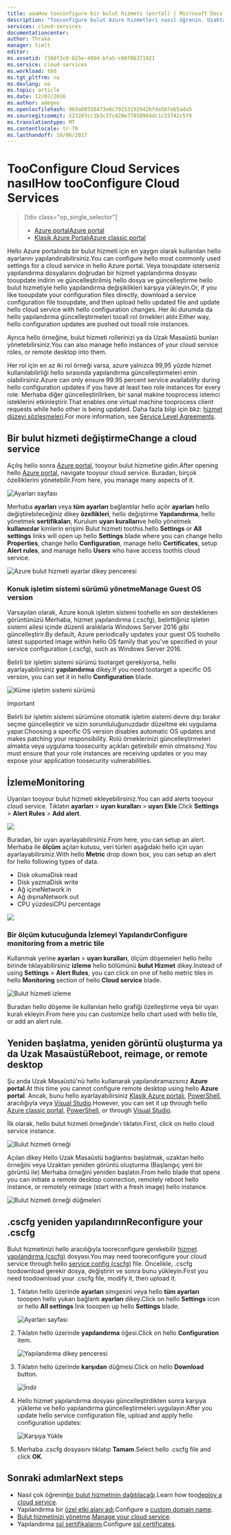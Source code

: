 ```yaml
---
title: aaaHow tooconfigure bir bulut hizmeti (portal) | Microsoft Docs
description: "Tooconfigure bulut Azure hizmetleri nasıl öğrenin. Uzaktan erişim toorole örnekleri yapılandırmak ve tooupdate hello bulut hizmeti yapılandırması öğrenin. Bu örnekler hello Azure portalını kullanın."
services: cloud-services
documentationcenter: 
author: Thraka
manager: timlt
editor: 
ms.assetid: 7308f3c0-825e-499d-bfa5-c60f86371921
ms.service: cloud-services
ms.workload: tbd
ms.tgt_pltfrm: na
ms.devlang: na
ms.topic: article
ms.date: 12/07/2016
ms.author: adegeo
ms.openlocfilehash: 969a08558473e8c79153192942bfda587eb5ada5
ms.sourcegitcommit: 523283cc1b3c37c428e77850964dc1c33742c5f0
ms.translationtype: MT
ms.contentlocale: tr-TR
ms.lasthandoff: 10/06/2017
---
```

# <a name="how-tooconfigure-cloud-services"></a><span data-ttu-id="2c362-105">TooConfigure Cloud Services nasıl</span><span class="sxs-lookup"><span data-stu-id="2c362-105">How tooConfigure Cloud Services</span></span>
> [!div class="op_single_selector"]
> * [<span data-ttu-id="2c362-106">Azure portal</span><span class="sxs-lookup"><span data-stu-id="2c362-106">Azure portal</span></span>](cloud-services-how-to-configure-portal.md)
> * [<span data-ttu-id="2c362-107">Klasik Azure Portalı</span><span class="sxs-lookup"><span data-stu-id="2c362-107">Azure classic portal</span></span>](cloud-services-how-to-configure.md)
>
>

<span data-ttu-id="2c362-108">Hello Azure portalında bir bulut hizmeti için en yaygın olarak kullanılan hello ayarlarını yapılandırabilirsiniz.</span><span class="sxs-lookup"><span data-stu-id="2c362-108">You can configure hello most commonly used settings for a cloud service in hello Azure portal.</span></span> <span data-ttu-id="2c362-109">Veya tooupdate isterseniz yapılandırma dosyalarını doğrudan bir hizmet yapılandırma dosyası tooupdate indirin ve güncelleştirilmiş hello dosya ve güncelleştirme hello bulut hizmetiyle hello yapılandırma değişiklikleri karşıya yükleyin.</span><span class="sxs-lookup"><span data-stu-id="2c362-109">Or, if you like tooupdate your configuration files directly, download a service configuration file tooupdate, and then upload hello updated file and update hello cloud service with hello configuration changes.</span></span> <span data-ttu-id="2c362-110">Her iki durumda da hello yapılandırma güncelleştirmeleri tooall rol örnekleri atılır.</span><span class="sxs-lookup"><span data-stu-id="2c362-110">Either way, hello configuration updates are pushed out tooall role instances.</span></span>

<span data-ttu-id="2c362-111">Ayrıca hello örneğine, bulut hizmeti rollerinizi ya da Uzak Masaüstü bunları yönetebilirsiniz.</span><span class="sxs-lookup"><span data-stu-id="2c362-111">You can also manage hello instances of your cloud service roles, or remote desktop into them.</span></span>

<span data-ttu-id="2c362-112">Her rol için en az iki rol örneği varsa, azure yalnızca 99,95 yüzde hizmet kullanılabilirliği hello sırasında yapılandırma güncelleştirmeleri emin olabilirsiniz.</span><span class="sxs-lookup"><span data-stu-id="2c362-112">Azure can only ensure 99.95 percent service availability during hello configuration updates if you have at least two role instances for every role.</span></span> <span data-ttu-id="2c362-113">Merhaba diğer güncelleştirilirken, bir sanal makine tooprocess istemci isteklerini etkinleştirir.</span><span class="sxs-lookup"><span data-stu-id="2c362-113">That enables one virtual machine tooprocess client requests while hello other is being updated.</span></span> <span data-ttu-id="2c362-114">Daha fazla bilgi için bkz: [hizmet düzeyi sözleşmeleri](https://azure.microsoft.com/support/legal/sla/).</span><span class="sxs-lookup"><span data-stu-id="2c362-114">For more information, see [Service Level Agreements](https://azure.microsoft.com/support/legal/sla/).</span></span>

## <a name="change-a-cloud-service"></a><span data-ttu-id="2c362-115">Bir bulut hizmeti değiştirme</span><span class="sxs-lookup"><span data-stu-id="2c362-115">Change a cloud service</span></span>
<span data-ttu-id="2c362-116">Açılış hello sonra [Azure portal](https://portal.azure.com/), tooyour bulut hizmetine gidin.</span><span class="sxs-lookup"><span data-stu-id="2c362-116">After opening hello [Azure portal](https://portal.azure.com/), navigate tooyour cloud service.</span></span> <span data-ttu-id="2c362-117">Buradan, birçok özelliklerini yönetebilir.</span><span class="sxs-lookup"><span data-stu-id="2c362-117">From here, you manage many aspects of it.</span></span>

![Ayarları sayfası](./media/cloud-services-how-to-configure-portal/cloud-service.png)

<span data-ttu-id="2c362-119">Merhaba **ayarları** veya **tüm ayarları** bağlantılar hello açılır **ayarları** hello değiştirebileceğiniz dikey **özellikleri**, hello değiştirme **Yapılandırma**, hello yönetmek **sertifikaları**, Kurulum **uyarı kuralları**ve hello yönetmek **kullanıcılar** kimlerin erişimi Bulut hizmeti toothis.</span><span class="sxs-lookup"><span data-stu-id="2c362-119">hello **Settings** or **All settings** links will open up hello **Settings** blade where you can change hello **Properties**, change hello **Configuration**, manage hello **Certificates**, setup **Alert rules**, and manage hello **Users** who have access toothis cloud service.</span></span>

![Azure bulut hizmeti ayarlar dikey penceresi](./media/cloud-services-how-to-configure-portal/cs-settings-blade.png)

### <a name="manage-guest-os-version"></a><span data-ttu-id="2c362-121">Konuk işletim sistemi sürümü yönetme</span><span class="sxs-lookup"><span data-stu-id="2c362-121">Manage Guest OS version</span></span>

<span data-ttu-id="2c362-122">Varsayılan olarak, Azure konuk işletim sistemi toohello en son desteklenen görüntünüzü Merhaba, hizmet yapılandırma (.cscfg), belirttiğiniz işletim sistemi ailesi içinde düzenli aralıklarla Windows Server 2016 gibi güncelleştirir.</span><span class="sxs-lookup"><span data-stu-id="2c362-122">By default, Azure periodically updates your guest OS toohello latest supported image within hello OS family that you've specified in your service configuration (.cscfg), such as Windows Server 2016.</span></span>

<span data-ttu-id="2c362-123">Belirli bir işletim sistemi sürümü tootarget gerekiyorsa, hello ayarlayabilirsiniz **yapılandırma** dikey.</span><span class="sxs-lookup"><span data-stu-id="2c362-123">If you need tootarget a specific OS version, you can set it in hello **Configuration** blade.</span></span>

![Küme işletim sistemi sürümü](./media/cloud-services-how-to-configure-portal/cs-settings-config-guestosversion.png)


>[!IMPORTANT]
> <span data-ttu-id="2c362-125">Belirli bir işletim sistemi sürümüne otomatik işletim sistemi devre dışı bırakır seçme güncelleştirir ve sizin sorumluluğunuzdadır düzeltme eki uygulama yapar.</span><span class="sxs-lookup"><span data-stu-id="2c362-125">Choosing a specific OS version disables automatic OS updates and makes patching your responsibility.</span></span> <span data-ttu-id="2c362-126">Rolü örneklerinizi güncelleştirmeleri almakta veya uygulama toosecurity açıkları getirebilir emin olmalısınız.</span><span class="sxs-lookup"><span data-stu-id="2c362-126">You must ensure that your role instances are receiving updates or you may expose your application toosecurity vulnerabilities.</span></span>

## <a name="monitoring"></a><span data-ttu-id="2c362-127">İzleme</span><span class="sxs-lookup"><span data-stu-id="2c362-127">Monitoring</span></span>
<span data-ttu-id="2c362-128">Uyarıları tooyour bulut hizmeti ekleyebilirsiniz.</span><span class="sxs-lookup"><span data-stu-id="2c362-128">You can add alerts tooyour cloud service.</span></span> <span data-ttu-id="2c362-129">Tıklatın **ayarları** > **uyarı kuralları** > **uyarı Ekle**.</span><span class="sxs-lookup"><span data-stu-id="2c362-129">Click **Settings** > **Alert Rules** > **Add alert**.</span></span>

![](./media/cloud-services-how-to-configure-portal/cs-alerts.png)

<span data-ttu-id="2c362-130">Buradan, bir uyarı ayarlayabilirsiniz.</span><span class="sxs-lookup"><span data-stu-id="2c362-130">From here, you can setup an alert.</span></span> <span data-ttu-id="2c362-131">Merhaba ile **ölçüm** açılan kutusu, veri türleri aşağıdaki hello için uyarı ayarlayabilirsiniz.</span><span class="sxs-lookup"><span data-stu-id="2c362-131">With hello **Metric** drop down box, you can setup an alert for hello following types of data.</span></span>

* <span data-ttu-id="2c362-132">Disk okuma</span><span class="sxs-lookup"><span data-stu-id="2c362-132">Disk read</span></span>
* <span data-ttu-id="2c362-133">Disk yazma</span><span class="sxs-lookup"><span data-stu-id="2c362-133">Disk write</span></span>
* <span data-ttu-id="2c362-134">Ağ içine</span><span class="sxs-lookup"><span data-stu-id="2c362-134">Network in</span></span>
* <span data-ttu-id="2c362-135">Ağ dışına</span><span class="sxs-lookup"><span data-stu-id="2c362-135">Network out</span></span>
* <span data-ttu-id="2c362-136">CPU yüzdesi</span><span class="sxs-lookup"><span data-stu-id="2c362-136">CPU percentage</span></span>

![](./media/cloud-services-how-to-configure-portal/cs-alert-item.png)

### <a name="configure-monitoring-from-a-metric-tile"></a><span data-ttu-id="2c362-137">Bir ölçüm kutucuğunda İzlemeyi Yapılandır</span><span class="sxs-lookup"><span data-stu-id="2c362-137">Configure monitoring from a metric tile</span></span>
<span data-ttu-id="2c362-138">Kullanmak yerine **ayarları** > **uyarı kuralları**, ölçüm döşemeleri hello hello birinde tıklayabilirsiniz **izleme** hello bölümünü **bulut Hizmet** dikey.</span><span class="sxs-lookup"><span data-stu-id="2c362-138">Instead of using **Settings** > **Alert Rules**, you can click on one of hello metric tiles in hello **Monitoring** section of hello **Cloud service** blade.</span></span>

![Bulut hizmeti izleme](./media/cloud-services-how-to-configure-portal/cs-monitoring.png)

<span data-ttu-id="2c362-140">Buradan hello döşeme ile kullanılan hello grafiği özelleştirme veya bir uyarı kuralı ekleyin.</span><span class="sxs-lookup"><span data-stu-id="2c362-140">From here you can customize hello chart used with hello tile, or add an alert rule.</span></span>

## <a name="reboot-reimage-or-remote-desktop"></a><span data-ttu-id="2c362-141">Yeniden başlatma, yeniden görüntü oluşturma ya da Uzak Masaüstü</span><span class="sxs-lookup"><span data-stu-id="2c362-141">Reboot, reimage, or remote desktop</span></span>
<span data-ttu-id="2c362-142">Şu anda Uzak Masaüstü'nü hello kullanarak yapılandıramazsınız **Azure portal**.</span><span class="sxs-lookup"><span data-stu-id="2c362-142">At this time you cannot configure remote desktop using hello **Azure portal**.</span></span> <span data-ttu-id="2c362-143">Ancak, bunu hello ayarlayabilirsiniz [Klasik Azure portalı](cloud-services-role-enable-remote-desktop.md), [PowerShell](cloud-services-role-enable-remote-desktop-powershell.md), aracılığıyla veya [Visual Studio](../vs-azure-tools-remote-desktop-roles.md).</span><span class="sxs-lookup"><span data-stu-id="2c362-143">However, you can set it up through hello [Azure classic portal](cloud-services-role-enable-remote-desktop.md), [PowerShell](cloud-services-role-enable-remote-desktop-powershell.md), or through [Visual Studio](../vs-azure-tools-remote-desktop-roles.md).</span></span>

<span data-ttu-id="2c362-144">İlk olarak, hello bulut hizmeti örneğinde'ı tıklatın.</span><span class="sxs-lookup"><span data-stu-id="2c362-144">First, click on hello cloud service instance.</span></span>

![Bulut hizmeti örneği](./media/cloud-services-how-to-configure-portal/cs-instance.png)

<span data-ttu-id="2c362-146">Açılan dikey Hello Uzak Masaüstü bağlantısı başlatmak, uzaktan hello örneğini veya Uzaktan yeniden görüntü oluşturma (Başlangıç yeni bir görüntü ile) Merhaba örneğini yeniden başlatın.</span><span class="sxs-lookup"><span data-stu-id="2c362-146">From hello blade that opens you can initiate a remote desktop connection, remotely reboot hello instance, or remotely reimage (start with a fresh image) hello instance.</span></span>

![Bulut hizmeti örneği düğmeleri](./media/cloud-services-how-to-configure-portal/cs-instance-buttons.png)

## <a name="reconfigure-your-cscfg"></a><span data-ttu-id="2c362-148">.cscfg yeniden yapılandırın</span><span class="sxs-lookup"><span data-stu-id="2c362-148">Reconfigure your .cscfg</span></span>
<span data-ttu-id="2c362-149">Bulut hizmetinizi hello aracılığıyla tooreconfigure gerekebilir [hizmet yapılandırma (cscfg)](cloud-services-model-and-package.md#cscfg) dosyası.</span><span class="sxs-lookup"><span data-stu-id="2c362-149">You may need tooreconfigure your cloud service through hello [service config (cscfg)](cloud-services-model-and-package.md#cscfg) file.</span></span> <span data-ttu-id="2c362-150">Öncelikle, .cscfg toodownload gerekir dosya, değiştirin ve sonra bunu yükleyin.</span><span class="sxs-lookup"><span data-stu-id="2c362-150">First you need toodownload your .cscfg file, modify it, then upload it.</span></span>

1. <span data-ttu-id="2c362-151">Tıklatın hello üzerinde **ayarları** simgesini veya hello **tüm ayarları** tooopen hello yukarı bağlantı **ayarları** dikey.</span><span class="sxs-lookup"><span data-stu-id="2c362-151">Click on hello **Settings** icon or hello **All settings** link tooopen up hello **Settings** blade.</span></span>

    ![Ayarları sayfası](./media/cloud-services-how-to-configure-portal/cloud-service.png)
2. <span data-ttu-id="2c362-153">Tıklatın hello üzerinde **yapılandırma** öğesi.</span><span class="sxs-lookup"><span data-stu-id="2c362-153">Click on hello **Configuration** item.</span></span>

    ![Yapılandırma dikey penceresi](./media/cloud-services-how-to-configure-portal/cs-settings-config.png)
3. <span data-ttu-id="2c362-155">Tıklatın hello üzerinde **karşıdan** düğmesi.</span><span class="sxs-lookup"><span data-stu-id="2c362-155">Click on hello **Download** button.</span></span>

    ![İndir](./media/cloud-services-how-to-configure-portal/cs-settings-config-panel-download.png)
4. <span data-ttu-id="2c362-157">Hello hizmet yapılandırma dosyası güncelleştirdikten sonra karşıya yükleme ve hello yapılandırma güncelleştirmeleri uygulayın:</span><span class="sxs-lookup"><span data-stu-id="2c362-157">After you update hello service configuration file, upload and apply hello configuration updates:</span></span>

    ![Karşıya Yükle](./media/cloud-services-how-to-configure-portal/cs-settings-config-panel-upload.png)
5. <span data-ttu-id="2c362-159">Merhaba .cscfg dosyasını tıklatıp **Tamam**.</span><span class="sxs-lookup"><span data-stu-id="2c362-159">Select hello .cscfg file and click **OK**.</span></span>

## <a name="next-steps"></a><span data-ttu-id="2c362-160">Sonraki adımlar</span><span class="sxs-lookup"><span data-stu-id="2c362-160">Next steps</span></span>
* <span data-ttu-id="2c362-161">Nasıl çok öğrenin[bir bulut hizmetinin dağıtılacağı](cloud-services-how-to-create-deploy-portal.md).</span><span class="sxs-lookup"><span data-stu-id="2c362-161">Learn how too[deploy a cloud service](cloud-services-how-to-create-deploy-portal.md).</span></span>
* <span data-ttu-id="2c362-162">Yapılandırma bir [özel etki alanı adı](cloud-services-custom-domain-name-portal.md).</span><span class="sxs-lookup"><span data-stu-id="2c362-162">Configure a [custom domain name](cloud-services-custom-domain-name-portal.md).</span></span>
* <span data-ttu-id="2c362-163">[Bulut hizmetinizi yönetme](cloud-services-how-to-manage-portal.md).</span><span class="sxs-lookup"><span data-stu-id="2c362-163">[Manage your cloud service](cloud-services-how-to-manage-portal.md).</span></span>
* <span data-ttu-id="2c362-164">Yapılandırma [ssl sertifikalarını](cloud-services-configure-ssl-certificate-portal.md).</span><span class="sxs-lookup"><span data-stu-id="2c362-164">Configure [ssl certificates](cloud-services-configure-ssl-certificate-portal.md).</span></span>
